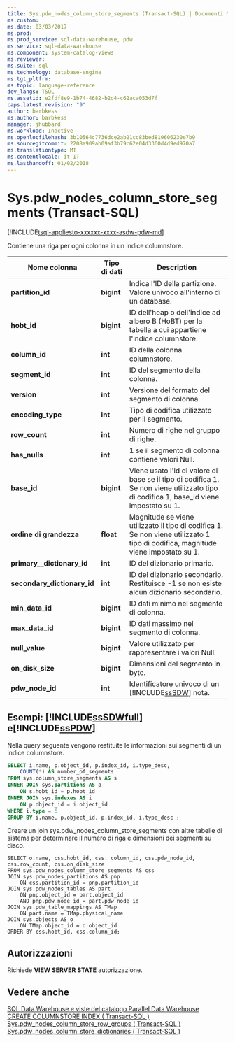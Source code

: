 ```yaml
---
title: Sys.pdw_nodes_column_store_segments (Transact-SQL) | Documenti Microsoft
ms.custom: 
ms.date: 03/03/2017
ms.prod: 
ms.prod_service: sql-data-warehouse, pdw
ms.service: sql-data-warehouse
ms.component: system-catalog-views
ms.reviewer: 
ms.suite: sql
ms.technology: database-engine
ms.tgt_pltfrm: 
ms.topic: language-reference
dev_langs: TSQL
ms.assetid: e2fdf8e9-1b74-4682-b2d4-c62aca053d7f
caps.latest.revision: "9"
author: barbkess
ms.author: barbkess
manager: jhubbard
ms.workload: Inactive
ms.openlocfilehash: 3b10564c7736dce2ab21cc83bed819606230e7b9
ms.sourcegitcommit: 2208a909ab09af3b79c62e04d3360d4d9ed970a7
ms.translationtype: MT
ms.contentlocale: it-IT
ms.lasthandoff: 01/02/2018
---
```

# <a name="syspdwnodescolumnstoresegments-transact-sql"></a>Sys.pdw_nodes_column_store_segments (Transact-SQL)
[!INCLUDE[tsql-appliesto-xxxxxx-xxxx-asdw-pdw-md](../../includes/tsql-appliesto-xxxxxx-xxxx-asdw-pdw-md.md)]

  Contiene una riga per ogni colonna in un indice columnstore.  
  
|Nome colonna|Tipo di dati|Description|  
|-----------------|---------------|-----------------|  
|**partition_id**|**bigint**|Indica l'ID della partizione. Valore univoco all'interno di un database.|  
|**hobt_id**|**bigint**|ID dell'heap o dell'indice ad albero B (HoBT) per la tabella a cui appartiene l'indice columnstore.|  
|**column_id**|**int**|ID della colonna columnstore.|  
|**segment_id**|**int**|ID del segmento della colonna.|  
|**version**|**int**|Versione del formato del segmento di colonna.|  
|**encoding_type**|**int**|Tipo di codifica utilizzato per il segmento.|  
|**row_count**|**int**|Numero di righe nel gruppo di righe.|  
|**has_nulls**|**int**|1 se il segmento di colonna contiene valori Null.|  
|**base_id**|**bigint**|Viene usato l'id di valore di base se il tipo di codifica 1.  Se non viene utilizzato tipo di codifica 1, base_id viene impostato su 1.|  
|**ordine di grandezza**|**float**|Magnitude se viene utilizzato il tipo di codifica 1.  Se non viene utilizzato 1 tipo di codifica, magnitude viene impostato su 1.|  
|**primary__dictionary_id**|**int**|ID del dizionario primario.|  
|**secondary_dictionary_id**|**int**|ID del dizionario secondario. Restituisce -1 se non esiste alcun dizionario secondario.|  
|**min_data_id**|**bigint**|ID dati minimo nel segmento di colonna.|  
|**max_data_id**|**bigint**|ID dati massimo nel segmento di colonna.|  
|**null_value**|**bigint**|Valore utilizzato per rappresentare i valori Null.|  
|**on_disk_size**|**bigint**|Dimensioni del segmento in byte.|  
|**pdw_node_id**|**int**|Identificatore univoco di un [!INCLUDE[ssSDW](../../includes/sssdw-md.md)] nota.|  
  
## <a name="examples-includesssdwfullincludessssdwfull-mdmd-and-includesspdwincludessspdw-mdmd"></a>Esempi: [!INCLUDE[ssSDWfull](../../includes/sssdwfull-md.md)] e[!INCLUDE[ssPDW](../../includes/sspdw-md.md)]  
 Nella query seguente vengono restituite le informazioni sui segmenti di un indice columnstore.  
  
```sql  
SELECT i.name, p.object_id, p.index_id, i.type_desc,   
    COUNT(*) AS number_of_segments  
FROM sys.column_store_segments AS s   
INNER JOIN sys.partitions AS p   
    ON s.hobt_id = p.hobt_id   
INNER JOIN sys.indexes AS i   
    ON p.object_id = i.object_id  
WHERE i.type = 6  
GROUP BY i.name, p.object_id, p.index_id, i.type_desc ;  
```  
  
 Creare un join sys.pdw_nodes_column_store_segments con altre tabelle di sistema per determinare il numero di riga e dimensioni dei segmenti su disco.  
  
```  
SELECT o.name, css.hobt_id, css. column_id, css.pdw_node_id, css.row_count, css.on_disk_size  
FROM sys.pdw_nodes_column_store_segments AS css  
JOIN sys.pdw_nodes_partitions AS pnp  
    ON css.partition_id = pnp.partition_id  
JOIN sys.pdw_nodes_tables AS part  
    ON pnp.object_id = part.object_id   
    AND pnp.pdw_node_id = part.pdw_node_id  
JOIN sys.pdw_table_mappings AS TMap  
    ON part.name = TMap.physical_name  
JOIN sys.objects AS o  
    ON TMap.object_id = o.object_id  
ORDER BY css.hobt_id, css.column_id;  
```  
  
## <a name="permissions"></a>Autorizzazioni  
 Richiede **VIEW SERVER STATE** autorizzazione.  
  
## <a name="see-also"></a>Vedere anche  
 [SQL Data Warehouse e viste del catalogo Parallel Data Warehouse](../../relational-databases/system-catalog-views/sql-data-warehouse-and-parallel-data-warehouse-catalog-views.md)   
 [CREATE COLUMNSTORE INDEX &#40; Transact-SQL &#41;](../../t-sql/statements/create-columnstore-index-transact-sql.md)   
 [Sys.pdw_nodes_column_store_row_groups &#40; Transact-SQL &#41;](../../relational-databases/system-catalog-views/sys-pdw-nodes-column-store-row-groups-transact-sql.md)   
 [Sys.pdw_nodes_column_store_dictionaries &#40; Transact-SQL &#41;](../../relational-databases/system-catalog-views/sys-pdw-nodes-column-store-dictionaries-transact-sql.md)  
  
  

